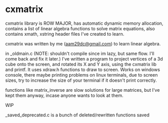 # cxmatrix
cxmatrix library is ROW MAJOR,
has automatic dynamic memory allocation,
contains a list of linear algebra functions to solve matrix equations,
also contains xmath, xstring header files I've created to learn.

cxmatrix was written by me (aam29dc@gmail.com) to learn linear algebra.

in _oldmain.c (NOTE: shouldn't compile since im lazy, but same flow. I'll come back and fix it later.) I've written a program to project vertices of a 3d cube onto the screen, and rotated its X and Y axis, using the cxmatrix lib and printf. It uses xdraw.h functions to draw to screen. Works on windows console, there maybe printing problems on linux terminals, due to screen sizes, try to increase the size of your terminal if it doesn't print correctly.

functions like matrix_inverse are slow solutions for large matrices, but I've kept them anyway, incase anyone wants to look at them.

WIP

_saved_deprecated.c is a bunch of deleted/rewritten functions saved
